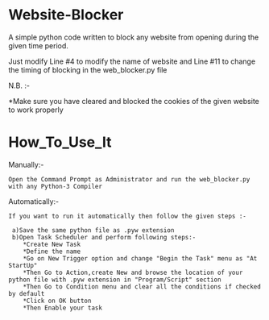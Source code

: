 # Website-Blocker
A simple python code written to block any website from opening during the given time period.

Just modify Line #4 to modify the name of website and Line #11 to change the timing of blocking in the web_blocker.py file 

N.B. :-

  *Make sure you have cleared and blocked the cookies of the given website to work properly
  
# How_To_Use_It
  Manually:-
  
    Open the Command Prompt as Administrator and run the web_blocker.py with any Python-3 Compiler
    
  Automatically:-
    
    If you want to run it automatically then follow the given steps :-
    
     a)Save the same python file as .pyw extension
     b)Open Task Scheduler and perform following steps:-
        *Create New Task
        *Define the name
        *Go on New Trigger option and change "Begin the Task" menu as "At StartUp"
        *Then Go to Action,create New and browse the location of your python file with .pyw extension in "Program/Script" section
        *Then Go to Condition menu and clear all the conditions if checked by default
        *Click on OK button
        *Then Enable your task
